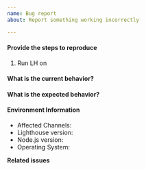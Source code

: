 ```yaml
---
name: Bug report
about: Report something working incorrectly

---
```


<!-- Before creating an issue please make sure you are using the latest version and have checked for duplicate issues. -->

<!-- Before creating an Accessibility issue please test that it is reproducible upstream with axe (https://www.deque.com/axe/) first and file the issue there if necessary. -->

#### Provide the steps to reproduce
1. Run LH on <affected url>

#### What is the current behavior?

#### What is the expected behavior?


#### Environment Information
* Affected Channels: <!-- CLI, Node, Extension, DevTools -->
* Lighthouse version:
* Node.js version:
* Operating System:

**Related issues**
